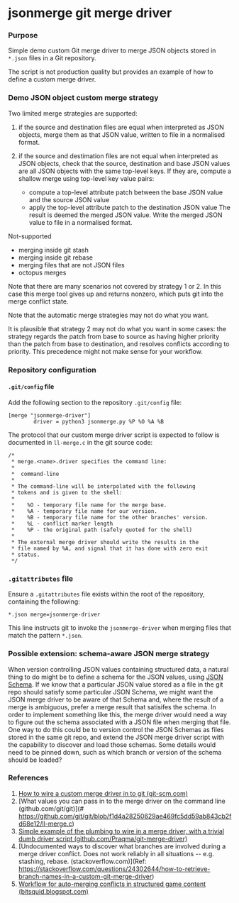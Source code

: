 # jsonmerge git merge driver

### Purpose

Simple demo custom Git merge driver to merge JSON objects stored in `*.json` files in a Git repository.

The script is not production quality but provides an example of how to define
a custom merge driver.

### Demo JSON object custom merge strategy

Two limited merge strategies are supported:

1.  if the source and destination files are equal when interpreted as JSON objects,
    merge them as that JSON value, written to file in a normalised format.

2.  if the source and destimation files are not equal when interpreted as JSON objects,
    check that the source, destination and base JSON values are all JSON objects
    with the same top-level keys. If they are, compute a shallow merge using top-level
    key value pairs:
    *   compute a top-level attribute patch between the base JSON value and the source JSON value
    *   apply the top-level attribute patch to the destination JSON value
    The result is deemed the merged JSON value.
    Write the merged JSON value to file in a normalised format.

Not-supported

*   merging inside git stash
*   merging inside git rebase
*   merging files that are not JSON files
*   octopus merges


Note that there are many scenarios not covered by strategy 1 or 2. In this case this
merge tool gives up and returns nonzero, which puts git into the merge conflict state.

Note that the automatic merge strategies may not do what you want.

It is plausible that strategy 2 may not do what you want in some cases: the
strategy regards the patch from base to source as having higher priority
than the patch from base to destination, and resolves conflicts according to
priority. This precedence might not make sense for your workflow.


### Repository configuration

#### `.git/config` file

Add the following section to the repository `.git/config` file:

```
[merge "jsonmerge-driver"]
        driver = python3 jsonmerge.py %P %O %A %B
```

The protocol that our custom merge driver script is expected to follow is
documented in `ll-merge.c` in the git source code:

```
/*
 * merge.<name>.driver specifies the command line:
 *
 *	command-line
 *
 * The command-line will be interpolated with the following
 * tokens and is given to the shell:
 *
 *    %O - temporary file name for the merge base.
 *    %A - temporary file name for our version.
 *    %B - temporary file name for the other branches' version.
 *    %L - conflict marker length
 *    %P - the original path (safely quoted for the shell)
 *
 * The external merge driver should write the results in the
 * file named by %A, and signal that it has done with zero exit
 * status.
 */
```

### `.gitattributes` file

Ensure a `.gitattributes` file exists within the root of the
repository, containing the following:

```
*.json merge=jsonmerge-driver
```

This line instructs git to invoke the `jsonmerge-driver` when
merging files that match the pattern `*.json`.

### Possible extension: schema-aware JSON merge strategy

When version controlling JSON values containing structured data,
a natural thing to do might be to define a schema for the JSON
values, using [JSON Schema](https://json-schema.org/). If we know
that a particular JSON value stored as a file in the git repo
should satisfy some particular JSON Schema, we might want the JSON
merge driver to be aware of that Schema and, where the result of
a merge is ambiguous, prefer a merge result that satisifes the
schema.  In order to implement something like this, the merge
driver would need a way to figure out the schema associated with
a JSON file when merging that file. One way to do this could be
to version control the JSON Schemas as files stored in the same
git repo, and extend the JSON merge driver script with the
capability to discover and load those schemas. Some details
would need to be pinned down, such as which branch or version of
the schema should be loaded?

### References

1.	[How to wire a custom merge driver in to git (git-scm.com)](https://git-scm.com/docs/gitattributes#_defining_a_custom_merge_driver)
2.	[What values you can pass in to the merge driver on the command line (github.com/git/git)](# https://github.com/git/git/blob/f1d4a28250629ae469fc5dd59ab843cb2fd68e12/ll-merge.c)
3.	[Simple example of the plumbing to wire in a merge driver, with a trivial dumb driver script (github.com/Praqma/git-merge-driver)](https://github.com/Praqma/git-merge-driver)
4.	[Undocumented ways to discover what branches are involved during a merge driver conflict. Does not work reliably in all situations -- e.g. stashing, rebase. (stackoverflow.com)](Ref: https://stackoverflow.com/questions/24302644/how-to-retrieve-branch-names-in-a-custom-git-merge-driver)
5.	[Workflow for auto-merging conflicts in structured game content (bitsquid.blogspot.com)](http://bitsquid.blogspot.com/2010/06/avoiding-content-locks-and-conflicts-3.html)

